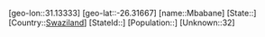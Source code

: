 ﻿---
location: [-26.31667,31.13333]
type: City
tags:
- geo/City


SpocWebEntityId: 35960
isDeleted: false
confidential: public

---
[geo-lon::31.13333]
[geo-lat::-26.31667]
[name::Mbabane]
[State::]
[Country::[Swaziland](geo/Continent/Africa/Swaziland.md)]
[StateId::]
[Population::]
[Unknown::32]

